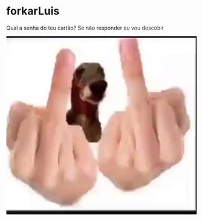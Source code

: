 # forkarLuis

<p> Qual a senha do teu cartão? Se não responder eu vou descobir </p>

<img src = "./image.jpg">

